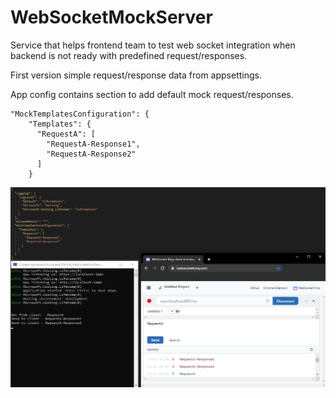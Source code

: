 # WebSocketMockServer
Service that helps frontend team to test web socket integration when backend is not ready with predefined request/responses.

First version simple request/response data from appsettings.

App config contains section to add default mock request/responses.

```
"MockTemplatesConfiguration": {
    "Templates": {
      "RequestA": [
        "RequestA-Response1",
        "RequestA-Response2"
      ]
    }
```
![example](Example1.PNG)

